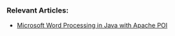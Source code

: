 ### Relevant Articles:
- [Microsoft Word Processing in Java with Apache POI](http://www.baeldung.com/java-microsoft-word-with-apache-poi)
